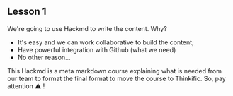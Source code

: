 ## Lesson 1

We're going to use Hackmd to write the content.
Why?
* It's easy and we can work collaborative to build the content;
* Have powerful integration with Github (what we need)
* No other reason...

This Hackmd is a meta markdown course explaining what is needed from our team to format the final format to move the course to Thinkific. So, pay attention :warning: !

